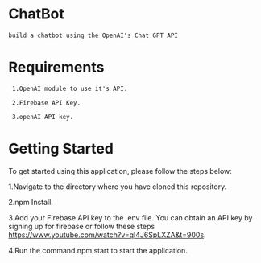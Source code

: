 # ChatBot 

    build a chatbot using the OpenAI's Chat GPT API

# Requirements

     1.OpenAI module to use it's API.

     2.Firebase API Key.

     3.openAI API key.
     
# Getting Started

To get started using this application, please follow the steps below:

1.Navigate to the directory where you have cloned this repository.

2.npm Install.

3.Add your Firebase API key to the .env file. You can obtain an API key by signing up for firebase or follow these steps https://www.youtube.com/watch?v=ql4J6SpLXZA&t=900s.

4.Run the command npm start to start the application.
